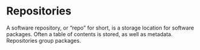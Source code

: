 # Repositories

A software repository, or “repo” for short, is a storage location for software packages. Often a table of contents is stored, as well as metadata. Repositories group packages.
